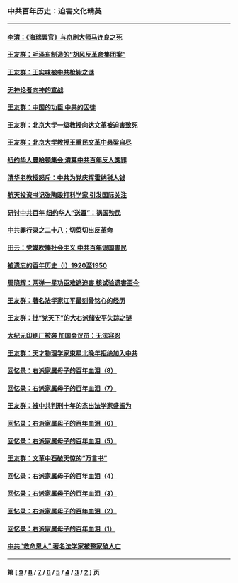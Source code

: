 ### 中共百年历史：迫害文化精英
---
#### [李清：《海瑞罢官》与京剧大师马连良之死](../../pages/nf1176111/n13412316.md?12160430) 
#### [王友群：毛泽东制造的“胡风反革命集团案”](../../pages/nf1176111/n13324909.md?12160430) 
#### [王友群：王实味被中共枪毙之谜](../../pages/nf1176111/n13307502.md?12160430) 
#### [无神论者向神的宣战](../../pages/nf1176111/n13281535.md?12160430) 
#### [王友群：中国的功臣 中共的囚徒](../../pages/nf1176111/n13291790.md?12160430) 
#### [王友群：北京大学一级教授向达文革被迫害致死](../../pages/nf1176111/n13150966.md?12160430) 
#### [王友群：北京大学教授王重民文革中悬梁自尽](../../pages/nf1176111/n13084645.md?12160430) 
#### [纽约华人曼哈顿集会 清算中共百年反人类罪](../../pages/nf1176111/n13084157.md?12160430) 
#### [清华老教授怒斥：中共为党庆挥霍纳税人钱](../../pages/nf1176111/n13071430.md?12160430) 
#### [航天投资书记张陶殴打科学家 引发国际关注](../../pages/nf1176111/n13069132.md?12160430) 
#### [研讨中共百年 纽约华人“送匾”：祸国殃民](../../pages/nf1176111/n13057367.md?12160430) 
#### [中共罪行录之二十八：切菜切出反革命](../../pages/nf1176111/n13030600.md?12160430) 
#### [田云：党媒吹捧社会主义 中共百年误国害民](../../pages/nf1176111/n13006682.md?12160430) 
#### [被遗忘的百年历史（I）1920至1950](../../pages/nf1176111/n12986411.md?12160430) 
#### [周晓辉：两弹一星功臣难逃迫害 核试验遗害至今](../../pages/nf1176111/n12974997.md?12160430) 
#### [王友群：著名法学家江平最刻骨铭心的经历](../../pages/nf1176111/n12970787.md?12160430) 
#### [王友群：批“党天下”的大右派储安平失踪之谜](../../pages/nf1176111/n12954229.md?12160430) 
#### [大纪元印刷厂被袭 加国会议员：无法容忍](../../pages/nf1176111/n12883028.md?12160430) 
#### [王友群：天才物理学家束星北晚年拒绝加入中共](../../pages/nf1176111/n12792913.md?12160430) 
#### [回忆录：右派家属母子的百年血泪（8）](../../pages/nf1176111/n12706196.md?12160430) 
#### [回忆录：右派家属母子的百年血泪（7）](../../pages/nf1176111/n12706191.md?12160430) 
#### [王友群：被中共判刑十年的杰出法学家盛振为](../../pages/nf1176111/n12706141.md?12160430) 
#### [回忆录：右派家属母子的百年血泪（6）](../../pages/nf1176111/n12698863.md?12160430) 
#### [回忆录：右派家属母子的百年血泪（5）](../../pages/nf1176111/n12692515.md?12160430) 
#### [王友群：文革中石破天惊的“万言书”](../../pages/nf1176111/n12690994.md?12160430) 
#### [回忆录：右派家属母子的百年血泪（4）](../../pages/nf1176111/n12686410.md?12160430) 
#### [回忆录：右派家属母子的百年血泪（3）](../../pages/nf1176111/n12683820.md?12160430) 
#### [回忆录：右派家属母子的百年血泪（2）](../../pages/nf1176111/n12679738.md?12160430) 
#### [回忆录：右派家属母子的百年血泪（1）](../../pages/nf1176111/n12678112.md?12160430) 
#### [中共“救命恩人” 著名法学家被整家破人亡](../../pages/nf1176111/n12658168.md?12160430) 

---
#### 第 [ [9](./9.md?12160430) / [8](./8.md?12160430) / [7](./7.md?12160430) / [6](./6.md?12160430) / [5](./5.md?12160430) / [4](./4.md?12160430) / [3](./3.md?12160430) / [2](./2.md?12160430) ] 页
